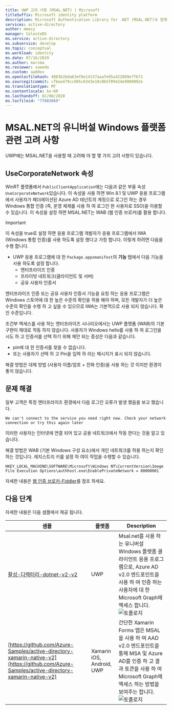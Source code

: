 ```yaml
---
title: UWP 고려 사항 (MSAL.NET) | Microsoft
titleSuffix: Microsoft identity platform
description: Microsoft Authentication Library for .NET (MSAL.NET)과 함께 유니버설 Windows 플랫폼를 사용 하는 경우의 특정 고려 사항에 대해 알아봅니다.
services: active-directory
author: mmacy
manager: CelesteDG
ms.service: active-directory
ms.subservice: develop
ms.topic: conceptual
ms.workload: identity
ms.date: 07/16/2019
ms.author: marsma
ms.reviewer: saeeda
ms.custom: aaddev
ms.openlocfilehash: 4803b2bda63ef0e14137aaafe95a422089e7f671
ms.sourcegitcommit: cfbea479cc065c6343e10c8b5f09424e9809092e
ms.translationtype: MT
ms.contentlocale: ko-KR
ms.lasthandoff: 02/08/2020
ms.locfileid: "77083669"
---
```

# <a name="universal-windows-platform-specific-considerations-with-msalnet"></a>MSAL.NET의 유니버설 Windows 플랫폼 관련 고려 사항
UWP에는 MSAL.NET을 사용할 때 고려해 야 할 몇 가지 고려 사항이 있습니다.

## <a name="the-usecorporatenetwork-property"></a>UseCorporateNetwork 속성
WinRT 플랫폼에서 `PublicClientApplication`에는 다음과 같은 부울 속성 ``UseCorporateNetwork``있습니다. 이 속성을 사용 하면 Win 8.1 및 UWP 응용 프로그램에서 사용자가 페더레이션된 Azure AD 테넌트의 계정으로 로그인 하는 경우 Windows 통합 인증 (즉, 운영 체제를 사용 하 여 로그인 한 사용자로 SSO)을 이용할 수 있습니다. 이 속성을 설정 하면 MSAL.NET는 WAB (웹 인증 브로커)를 활용 합니다.

> [!IMPORTANT]
> 이 속성을 true로 설정 하면 응용 프로그램 개발자가 응용 프로그램에서 IWA (Windows 통합 인증)를 사용 하도록 설정 했다고 가정 합니다. 이렇게 하려면 다음을 수행 합니다.
> - UWP 응용 프로그램에 대 한 ``Package.appxmanifest``의 **기능** 탭에서 다음 기능을 사용 하도록 설정 합니다.
>   - 엔터프라이즈 인증
>   - 프라이빗 네트워크(클라이언트 및 서버)
>   - 공유 사용자 인증서

엔터프라이즈 인증 또는 공유 사용자 인증서 기능을 요청 하는 응용 프로그램은 Windows 스토어에 대 한 높은 수준의 확인을 허용 해야 하며, 모든 개발자가 더 높은 수준의 확인을 수행 하 고 싶을 수 있으므로 IWA는 기본적으로 사용 되지 않습니다. 확인 수준입니다.

조건부 액세스를 사용 하는 엔터프라이즈 시나리오에서는 UWP 플랫폼 (WAB)의 기본 구현이 제대로 작동 하지 않습니다. 사용자가 Windows hello를 사용 하 여 로그인을 시도 하 고 인증서를 선택 하기 위해 제안 되는 증상은 다음과 같습니다.

- pin에 대 한 인증서를 찾을 수 없습니다.
- 또는 사용자가 선택 하 고 Pin을 입력 하 라는 메시지가 표시 되지 않습니다.

해결 방법은 대체 방법 (사용자 이름/암호 + 전화 인증)을 사용 하는 것 이지만 환경이 좋지 않습니다.

## <a name="troubleshooting"></a>문제 해결

일부 고객은 특정 엔터프라이즈 환경에서 다음 로그인 오류가 발생 했음을 보고 했습니다.

```Text
We can't connect to the service you need right now. Check your network connection or try this again later
```

이러한 사용자는 인터넷에 연결 되어 있고 공용 네트워크에서 작동 한다는 것을 알고 있습니다.

해결 방법은 WAB (기본 Windows 구성 요소)에서 개인 네트워크를 허용 하는지 확인 하는 것입니다. 레지스트리 키를 설정 하 여이 작업을 수행할 수 있습니다.

```Text
HKEY_LOCAL_MACHINE\SOFTWARE\Microsoft\Windows NT\CurrentVersion\Image File Execution Options\authhost.exe\EnablePrivateNetwork = 00000001
```

자세한 내용은 [웹 인증 브로커-Fiddler](https://docs.microsoft.com/windows/uwp/security/web-authentication-broker#fiddler)를 참조 하세요.

## <a name="next-steps"></a>다음 단계
자세한 내용은 다음 샘플에서 제공 됩니다.

샘플 | 플랫폼 | Description 
|------ | -------- | -----------|
|[활성-디렉터리-dotnet-v2-v2](https://github.com/azure-samples/active-directory-dotnet-native-uwp-v2) | UWP | Msal.net를 사용 하는 유니버설 Windows 플랫폼 클라이언트 응용 프로그램으로, Azure AD v2.0 엔드포인트을 사용 하 여 인증 하는 사용자에 대 한 Microsoft Graph에 액세스 합니다. <br>![토폴로지](media/msal-net-uwp-considerations/topology-native-uwp.png)|
|[https://github.com/Azure-Samples/active-directory-xamarin-native-v2](https://github.com/Azure-Samples/active-directory-xamarin-native-v2) | Xamarin iOS, Android, UWP | 간단한 Xamarin Forms 앱은 MSAL을 사용 하 여 AAD v2.0 엔드포인트을 통해 MSA 및 Azure AD를 인증 하 고 결과 토큰을 사용 하 여 Microsoft Graph에 액세스 하는 방법을 보여주는 합니다. <br>![토폴로지](media/msal-net-uwp-considerations/topology-xamarin-native.png)|
